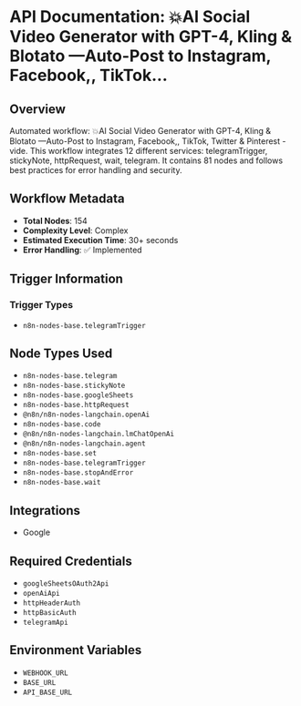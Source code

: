 # API Documentation: 💥AI Social Video Generator with GPT-4, Kling & Blotato —Auto-Post to Instagram, Facebook,, TikTok...

## Overview
Automated workflow: 💥AI Social Video Generator with GPT-4, Kling & Blotato —Auto-Post to Instagram, Facebook,, TikTok, Twitter & Pinterest - vide. This workflow integrates 12 different services: telegramTrigger, stickyNote, httpRequest, wait, telegram. It contains 81 nodes and follows best practices for error handling and security.

## Workflow Metadata
- **Total Nodes**: 154
- **Complexity Level**: Complex
- **Estimated Execution Time**: 30+ seconds
- **Error Handling**: ✅ Implemented

## Trigger Information
### Trigger Types
- `n8n-nodes-base.telegramTrigger`

## Node Types Used
- `n8n-nodes-base.telegram`
- `n8n-nodes-base.stickyNote`
- `n8n-nodes-base.googleSheets`
- `n8n-nodes-base.httpRequest`
- `@n8n/n8n-nodes-langchain.openAi`
- `n8n-nodes-base.code`
- `@n8n/n8n-nodes-langchain.lmChatOpenAi`
- `@n8n/n8n-nodes-langchain.agent`
- `n8n-nodes-base.set`
- `n8n-nodes-base.telegramTrigger`
- `n8n-nodes-base.stopAndError`
- `n8n-nodes-base.wait`

## Integrations
- Google

## Required Credentials
- `googleSheetsOAuth2Api`
- `openAiApi`
- `httpHeaderAuth`
- `httpBasicAuth`
- `telegramApi`

## Environment Variables
- `WEBHOOK_URL`
- `BASE_URL`
- `API_BASE_URL`
